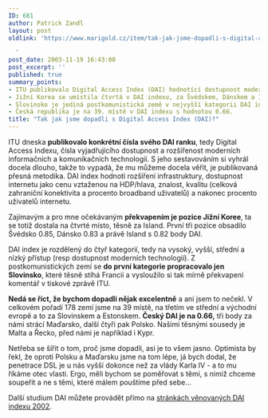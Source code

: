 ```yaml
---
ID: 681
author: Patrick Zandl
layout: post
oldlink: 'https://www.marigold.cz/item/tak-jak-jsme-dopadli-s-digital-access-index-dai

  '
post_date: 2003-11-19 16:43:00
post_excerpt: ''
published: true
summary_points:
- ITU publikovalo Digital Access Index (DAI) hodnotící dostupnost moderních technologií.
- Jižní Korea se umístila čtvrtá v DAI indexu, za Švédskem, Dánskem a Islandem.
- Slovinsko je jediná postkomunistická země v nejvyšší kategorii DAI indexu.
- Česká republika je na 39. místě v DAI indexu s hodnotou 0.66.
title: "Tak jak jsme dopadli s Digital Access Index (DAI)?"
---
```


<p>
ITU dneska <STRONG>publikovalo konkrétní čísla svého DAI ranku</STRONG>, tedy Digital Access Indexu, čísla vyjadřujícího dostupnost a rozšířenost moderních informačních a komunikačních technologií. S jeho sestavováním si vyhrál docela dlouho, takže to vypadá, že mu můžeme docela věřit, je publikovaná přesná metodika. DAI index hodnotí rozšíření infrastruktury, dostupnost internetu jako cenu vztaženou na HDP/hlava, znalost, kvalitu (celková zahraniční konektivita a procento broadband uživatelů) a nakonec procento uživatelů internetu. </p>

<p>
Zajímavým a pro mne očekávaným <STRONG>překvapením je pozice Jižní Koree</STRONG>, ta se totiž dostala na čtvrté místo, těsně za Island. První tři pozice obsadilo Švédsko 0.85, Dánsko 0.83 a právě Island s 0.82 body DAI. </p>

<p>
DAI index je rozdělený do čtyř kategorií, tedy na vysoký, vyšší, střední a nízký přístup (resp dostupnost moderních technologií). Z postkomunistických zemí se <STRONG>do první kategorie propracovalo jen Slovinsko</STRONG>, které těsně stíhá Francii a vysloužilo si tak mírně překvapení komentář v tiskové zprávě ITU. </p>

<p>
<STRONG>Nedá se říct, že bychom dopadli nějak excelentně</STRONG> a ani jsem to nečekl. V celkovém pořadí 178 zemí jsme na 39 místě, na třetím ve střední a východní evropě a to za Slovinskem a Estonskem. <STRONG>Český DAI je na 0.66,</STRONG> tři body za námi strácí Maďarsko, další čtyři pak Polsko. Našimi těsnými sousedy je Malta a Řecko, před námi je například i Kypr. </p>

<p>
Netřeba se šířit o tom, proč jsme dopadli, asi je to všem jasno. Optimista by řekl, že oproti Polsku a Maďarsku jsme na tom lépe, já bych dodal, že penetrace DSL je u nás vyšší dokonce než za vlády Karla IV - a to mu říkáme otec vlasti. Ergo, měli bychom se poměřovat s těmi, s nimiž chceme soupeřit a ne s těmi, které málem pouštíme před sebe...</p>

<p>
Další studium DAI můžete provádět přímo na <A href="http://www.itu.int/newsroom/press_releases/2003/30.html" target=_blank>stránkách věnovaných DAI indexu 2002</A>. </p>